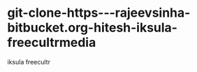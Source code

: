 git-clone-https---rajeevsinha-bitbucket.org-hitesh-iksula-freecultrmedia
========================================================================

iksula freecultr
